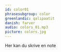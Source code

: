 ```yaml
---
id: color01
phrasesubgroup: color
greenlandic: qalipaatit
danish: farver
audio: colors_01.mp3
picture: colors.jpg
---
```

Her kan du skrive en note